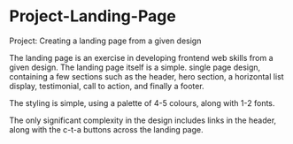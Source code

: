 # Project-Landing-Page
Project: Creating a landing page from a given design

The landing page is an exercise in developing frontend web skills from a given design. The landing page itself is a simple. single page design, containing a few sections such as the header, hero section, a horizontal list display, testimonial, call to action, and finally a footer.

The styling is simple, using a palette of 4-5 colours, along with 1-2 fonts.

The only significant complexity in the design includes links in the header, along with the c-t-a buttons across the landing page.
